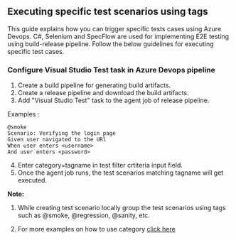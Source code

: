 ## Executing specific test scenarios using tags 

This guide explains how you can trigger specific tests cases using Azure Devops. C#, Selenium and SpecFlow are used for implementing E2E testing using build-release pipeline. Follow the below guidelines for executing specific test cases.

### Configure Visual Studio Test task in Azure Devops pipeline

1. Create a build pipeline for generating build artifacts.
2. Create a release pipeline and download the build artifacts.
3. Add "Visual Studio Test" task to the agent job of release pipeline.

Examples :

```
@smoke
Scenario: Verifying the login page
Given user navigated to the URl
When user enters <username>
And user enters <password>

```
4. Enter category=tagname in test filter crtiteria input field.
5. Once the agent job runs, the test scenarios matching tagname will get executed.

**Note:** 
1. While creating test scenario locally group the test scenarios using tags such as @smoke, @regression, @sanity, etc.

2. For more examples on how to use category [click here](https://docs.specflow.org/projects/specflow/en/latest/Execution/Executing-Specific-Scenarios.html)



